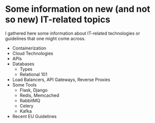 # Some information on new (and not so new) IT-related topics

I gathered here some information about IT-related technologies or guidelines that one might come across. 

* Containerization
* Cloud Technologies
* APIs
* Databases
	- Types
	- Relational 101
* Load Balancers, API Gateways, Reverse Proxies
* Some Tools
	- Flask, Django
	- Redis, Memcached
	- RabbitMQ
	- Celery
	- Kafka
* Recent EU Guidelines
